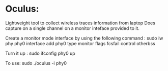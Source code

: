 Oculus:
===============
Lightweight tool to collect wireless traces information from laptop
Does capture on a single channel on a monitor inteface provided to it.

Create a monitor mode interface by using the following command :
sudo iw phy phy0 interface add phy0 type monitor flags fcsfail control otherbss 

Turn it up :
sudo ifconfig phy0 up

To use:
sudo ./oculus -i phy0
